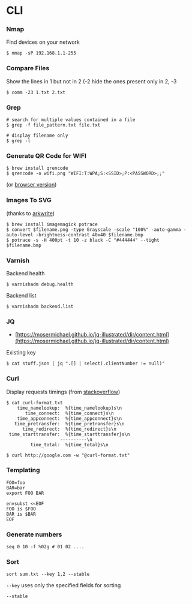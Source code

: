 # CLI

### Nmap 

Find devices on your network

```text
$ nmap -sP 192.168.1.1-255
```

### Compare Files

Show the lines in 1 but not in 2 \(-2 hide the ones present only in 2, -3 

```text
$ comm -23 1.txt 2.txt
```

### Grep

```text
# search for multiple values contained in a file 
$ grep -f file_pattern.txt file.txt

# display filename only
$ grep -l 
```

#### 

### Generate QR Code for WIFI

```text
$ brew install qrencode
$ qrencode -o wifi.png "WIFI:T:WPA;S:<SSID>;P:<PASSWORD>;;"
```

\(or [browser version](https://qifi.org/)\)

### Images To SVG

\(thanks to [arkwrite](https://twitter.com/arkwrite/status/1212082448567349248?s=20)\)

```text
$ brew install imagemagick potrace 
$ convert $filename.png -type Grayscale -scale "100%" -auto-gamma -auto-level -brightness-contrast 40x40 $filename.bmp
$ potrace -s -H 400pt -t 10 -z black -C "#444444" --tight $filename.bmp
```

### Varnish

Backend health

```text
$ varnishadm debug.health
```

Backend list

```text
$ varnishadm backend.list
```

### JQ 

* [https://mosermichael.github.io/jq-illustrated/dir/content.html](https://mosermichael.github.io/jq-illustrated/dir/content.html)

Existing key

```text
$ cat stuff.json | jq ".[] | select(.clientNumber != null)"
```

### Curl

Display requests timings \(from [stackoverflow](https://stackoverflow.com/a/22625150)\)

```text
$ cat curl-format.txt
    time_namelookup:  %{time_namelookup}s\n
       time_connect:  %{time_connect}s\n
    time_appconnect:  %{time_appconnect}s\n
   time_pretransfer:  %{time_pretransfer}s\n
      time_redirect:  %{time_redirect}s\n
 time_starttransfer:  %{time_starttransfer}s\n
                    ----------\n
         time_total:  %{time_total}s\n
         
$ curl http://google.com -w "@curl-format.txt"
```

### Templating

```text
FOO=foo
BAR=bar
export FOO BAR

envsubst <<EOF
FOO is $FOO
BAR is $BAR
EOF
```

### 

### Generate numbers

```text
seq 0 10 -f %02g # 01 02 ....
```

### Sort

```text
sort sum.txt --key 1,2 --stable
```

`--key` uses only the specified fields for sorting

`--stable`

